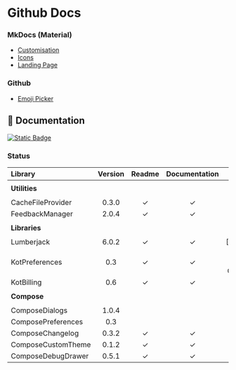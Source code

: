 # Github Docs

### MkDocs (Material)

* [Customisation](https://squidfunk.github.io/mkdocs-material/setup/)
* [Icons](https://squidfunk.github.io/mkdocs-material/reference/icons-emojis/?h=icons)
* [Landing Page](https://github.com/squidfunk/mkdocs-material/issues/1996)

### Github

* [Emoji Picker](https://github-emoji-picker.rickstaa.dev/)

## :book: Documentation

[![Static Badge](https://img.shields.io/badge/Open%20Github%20Docs-lightgreen?style=for-the-badge&logo=github&logoColor=black)](https://mflisar.github.io/github-docs/)

### Status

|Library|Version|Readme|Documentation|Used In|
|:-|:-:|:-:|:-:|:-:|
|||||
| **Utilities** ||||
|||||
| CacheFileProvider     | 0.3.0 | ✓ | ✓ | [FeedbackManager] |
| FeedbackManager       | 2.0.4 | ✓ | ✓ | [Lumberjack] |
|||||
| **Libraries** ||||
|||||
| Lumberjack            | 6.0.2 | ✓ | ✓ | [ComposeDebugDrawer] |
| KotPreferences        | 0.3   | ✓ | ✓ | [ComposePreferences, ComposeChangelog, ComposeDebugDrawer] |
| KotBilling            | 0.6   | ✓ | ✓ | [ComposeDialogs] |
|||||
| **Compose** ||||
|||||
| ComposeDialogs        | 1.0.4 |   |   | [ComposePreferences] |
| ComposePreferences    | 0.3   |   |   | - |
| ComposeChangelog      | 0.3.2 | ✓ | ✓ | - |
| ComposeCustomTheme    | 0.1.2 | ✓ | ✓ | - |
| ComposeDebugDrawer    | 0.5.1 | ✓ | ✓ | - |